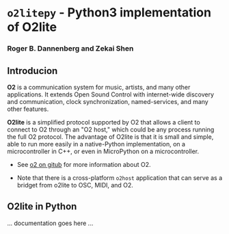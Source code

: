 # `o2litepy` - Python3 implementation of O2lite
### Roger B. Dannenberg and Zekai Shen

## Introducion
**O2** is a communication system for music, artists, and many other applications. It extends Open Sound Control with internet-wide discovery and communication, clock synchronization, named-services, and many other features. 

**O2lite** is a simplified protocol supported by O2 that allows a client to connect to O2 through an "O2 host," which could be any process running the full O2 protocol. The advantage of O2lite is that it is small and simple, able to run more easily in a native-Python implementation, on a microcontroller in C++, or even in MicroPython on a microcontroller.

- See [o2 on gitub](https://github.com/rbdannenberg/o2) for more information about O2.

- Note that there is a cross-platform `o2host` application that can serve as a bridget from o2lite to OSC, MIDI, and O2.

## O2lite in Python

... documentation goes here ...
